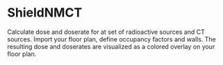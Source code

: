 # ShieldNMCT
Calculate dose and doserate for at set of radioactive sources and CT sources. Import your floor plan, define occupancy factors and walls. The resulting dose and doserates are visualized as a colored overlay on your floor plan.
